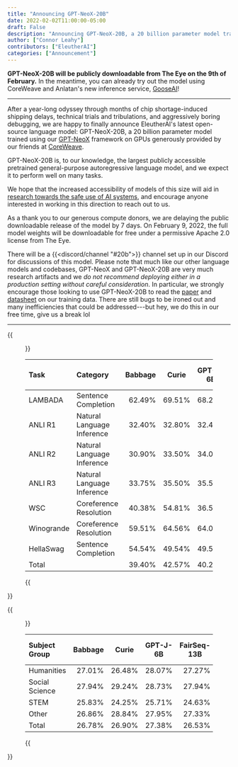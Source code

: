 ```yaml
---
title: "Announcing GPT-NeoX-20B"
date: 2022-02-02T11:00:00-05:00
draft: False
description: "Announcing GPT-NeoX-20B, a 20 billion parameter model trained in collaboration with CoreWeave."
author: ["Connor Leahy"]
contributors: ["EleutherAI"]
categories: ["Announcement"]
---
```


**GPT-NeoX-20B will be publicly downloadable from The Eye on the <date datetime="2022-02-09">9th of February</date>.**
In the meantime, you can already try out the model using CoreWeave and Anlatan's new inference service, <a href="https://goose.ai/" title="We're dead serious, that is actually what it is called.">GooseAI</a>!

---

After a year-long odyssey through months of chip shortage-induced shipping delays, technical trials and tribulations, and aggressively boring debugging, we are happy to finally announce EleutherAI's latest open-source language model: GPT-NeoX-20B, a 20 billion parameter model trained using our [GPT-NeoX](https://github.com/EleutherAI/gpt-neox) framework on GPUs generously provided by our friends at [CoreWeave](https://www.coreweave.com/).

GPT-NeoX-20B is, to our knowledge, the largest publicly accessible pretrained general-purpose autoregressive language model, and we expect it to perform well on many tasks.

We hope that the increased accessibility of models of this size will aid in [research towards the safe use of AI systems](https://blog.eleuther.ai/why-release-a-large-language-model/), and encourage anyone interested in working in this direction to reach out to us.

As a thank you to our generous compute donors, we are delaying the public downloadable release of the model by 7 days. On <date datetime="2022-02-09">February 9, 2022</date>, the full model weights will be downloadable for free under a permissive Apache 2.0 license from The Eye.

There will be a {{<discord/channel "#20b">}} channel set up in our Discord for discussions of this model. Please note that much like our other language models and codebases, GPT-NeoX and GPT-NeoX-20B are very much research artifacts and we *do not recommend deploying either in a production setting without careful consideration*. In particular, we strongly encourage those looking to use GPT-NeoX-20B to read the [paper](https://arxiv.org/abs/2101.00027) and [datasheet](https://arxiv.org/abs/2201.07311) on our training data. There are still bugs to be ironed out and many inefficiencies that could be addressed---but hey, we do this in our free time, give us a break lol

---

{{<figure caption="Accuracy on standard language modeling tasks.">}}

<table>
<thead>
<tr>
<th style="text-align: left;">Task</th>
<th style="text-align: left;">Category</th>
<th style="text-align: center;">Babbage</th>
<th style="text-align: center;">Curie</th>
<th style="text-align: center;">GPT-J-6B</th>
<th style="text-align: center;">FairSeq-13B</th>
<th style="text-align: center;">GPT-NeoX-20B</th>
<th style="text-align: center;">DaVinci</th>
</tr>
</thead>
<tbody>
<tr>
<td style="text-align: left;">LAMBADA</td>
<td style="text-align: left;">Sentence Completion</td>
<td style="text-align: right;">62.49%</td>
<td style="text-align: right;">69.51%</td>
<td style="text-align: right;">68.29%</td>
<td style="text-align: right;">70.95%</td>
<td style="text-align: right;">71.98%</td>
<td style="text-align: right;">75.16%</td>
</tr>
<tr>
<td style="text-align: left;">ANLI R1</td>
<td style="text-align: left;">Natural Language Inference</td>
<td style="text-align: right;">32.40%</td>
<td style="text-align: right;">32.80%</td>
<td style="text-align: right;">32.40%</td>
<td style="text-align: right;">34.00%</td>
<td style="text-align: right;">33.50%</td>
<td style="text-align: right;">36.30%</td>
</tr>
<tr>
<td style="text-align: left;">ANLI R2</td>
<td style="text-align: left;">Natural Language Inference</td>
<td style="text-align: right;">30.90%</td>
<td style="text-align: right;">33.50%</td>
<td style="text-align: right;">34.00%</td>
<td style="text-align: right;">33.00%</td>
<td style="text-align: right;">34.40%</td>
<td style="text-align: right;">37.00%</td>
</tr>
<tr>
<td style="text-align: left;">ANLI R3</td>
<td style="text-align: left;">Natural Language Inference</td>
<td style="text-align: right;">33.75%</td>
<td style="text-align: right;">35.50%</td>
<td style="text-align: right;">35.50%</td>
<td style="text-align: right;">34.75%</td>
<td style="text-align: right;">35.75%</td>
<td style="text-align: right;">36.83%</td>
</tr>
<tr>
<td style="text-align: left;">WSC</td>
<td style="text-align: left;">Coreference Resolution</td>
<td style="text-align: right;">40.38%</td>
<td style="text-align: right;">54.81%</td>
<td style="text-align: right;">36.53%</td>
<td style="text-align: right;">57.69%</td>
<td style="text-align: right;">53.61%</td>
<td style="text-align: right;">63.46%</td>
</tr>
<tr>
<td style="text-align: left;">Winogrande</td>
<td style="text-align: left;">Coreference Resolution</td>
<td style="text-align: right;">59.51%</td>
<td style="text-align: right;">64.56%</td>
<td style="text-align: right;">64.01%</td>
<td style="text-align: right;">67.40%</td>
<td style="text-align: right;">65.27%</td>
<td style="text-align: right;">69.93%</td>
</tr>
<tr>
<td style="text-align: left;">HellaSwag</td>
<td style="text-align: left;">Sentence Completion</td>
<td style="text-align: right;">54.54%</td>
<td style="text-align: right;">49.54%</td>
<td style="text-align: right;">49.54%</td>
<td style="text-align: right;">55.44%</td>
<td style="text-align: right;">49.04%</td>
<td style="text-align: right;">59.18%</td>
</tr>
<tr>
<td style="text-align: left;">Total</td>
<td style="text-align: left;"></td>
<td style="text-align: right;">39.40%</td>
<td style="text-align: right;">42.57%</td>
<td style="text-align: right;">40.28%</td>
<td style="text-align: right;">44.67%</td>
<td style="text-align: right;">43.31%</td>
<td style="text-align: right;">48.40%</td>
</tr>
</tbody>
</table>

{{</figure>}}

{{<figure caption="Accuracy of factual knowledge by subject group, as measured by the [HendrycksTest](https://arxiv.org/abs/2009.03300) evaluation.">}}

<table>
<thead>
<tr>
<th style="text-align: left;">Subject Group</th>
<th style="text-align: center;">Babbage</th>
<th style="text-align: center;">Curie</th>
<th style="text-align: center;">GPT-J-6B</th>
<th style="text-align: center;">FairSeq-13B</th>
<th style="text-align: center;">GPT-NeoX-20B</th>
<th style="text-align: center;">DaVinci</th>
</tr>
</thead>
<tbody>
<tr>
<td style="text-align: left;">Humanities</td>
<td style="text-align: right;">27.01%</td>
<td style="text-align: right;">26.48%</td>
<td style="text-align: right;">28.07%</td>
<td style="text-align: right;">27.27%</td>
<td style="text-align: right;">28.70%</td>
<td style="text-align: right;">32.30%</td>
</tr>
<tr>
<td style="text-align: left;">Social Science</td>
<td style="text-align: right;">27.94%</td>
<td style="text-align: right;">29.24%</td>
<td style="text-align: right;">28.73%</td>
<td style="text-align: right;">27.94%</td>
<td style="text-align: right;">31.63%</td>
<td style="text-align: right;">35.87%</td>
</tr>
<tr>
<td style="text-align: left;">STEM</td>
<td style="text-align: right;">25.83%</td>
<td style="text-align: right;">24.25%</td>
<td style="text-align: right;">25.71%</td>
<td style="text-align: right;">24.63%</td>
<td style="text-align: right;">26.27%</td>
<td style="text-align: right;">28.60%</td>
</tr>
<tr>
<td style="text-align: left;">Other</td>
<td style="text-align: right;">26.86%</td>
<td style="text-align: right;">28.84%</td>
<td style="text-align: right;">27.95%</td>
<td style="text-align: right;">27.33%</td>
<td style="text-align: right;">29.83%</td>
<td style="text-align: right;">36.85%</td>
</tr>
<tr>
<td style="text-align: left;">Total</td>
<td style="text-align: right;">26.78%</td>
<td style="text-align: right;">26.90%</td>
<td style="text-align: right;">27.38%</td>
<td style="text-align: right;">26.53%</td>
<td style="text-align: right;">28.77%</td>
<td style="text-align: right;">32.86%</td>
</tr>
</tbody>
</table>

{{</figure>}}
